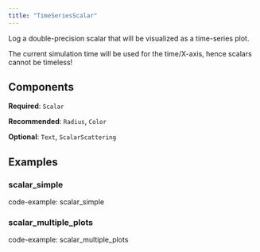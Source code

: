 ```yaml
---
title: "TimeSeriesScalar"
---
```


Log a double-precision scalar that will be visualized as a time-series plot.

The current simulation time will be used for the time/X-axis, hence scalars
cannot be timeless!

## Components

**Required**: `Scalar`

**Recommended**: `Radius`, `Color`

**Optional**: `Text`, `ScalarScattering`

## Examples

### scalar_simple

code-example: scalar_simple

### scalar_multiple_plots

code-example: scalar_multiple_plots

